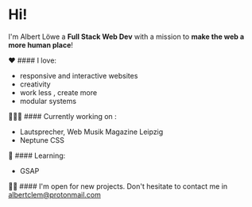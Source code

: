 # Hi!

I'm Albert Löwe a **Full Stack Web Dev** with a mission to **make the web a more human place**!

❤️ #### I love: 

- responsive and interactive websites
- creativity
- work less , create more
- modular systems


👨🏻‍💻 #### Currently working on :

- Lautsprecher, Web Musik Magazine Leipzig
- Neptune CSS


📖 #### Learning:

- GSAP


👋🏼 #### I'm open for new projects. Don't hesitate to contact me in albertclem@protonmail.com
